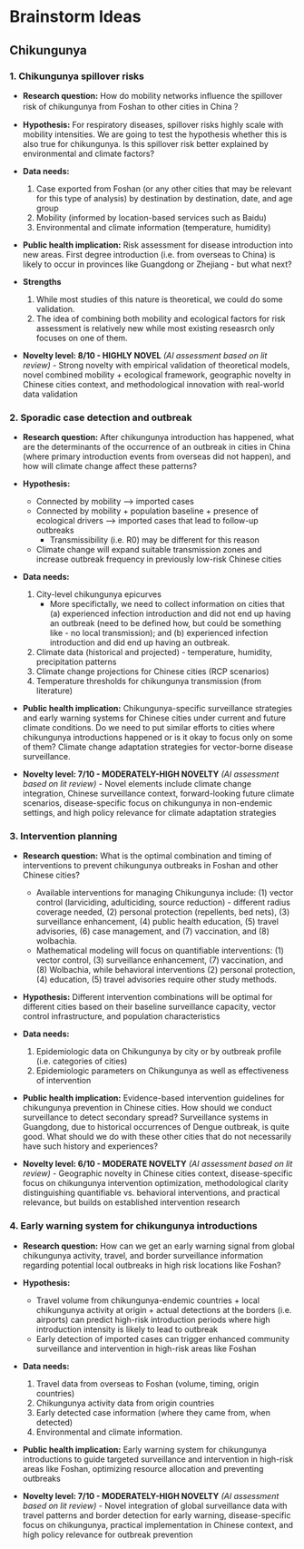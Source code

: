 # Brainstorm Ideas

## Chikungunya

### 1. Chikungunya spillover risks
- **Research question:** How do mobility networks influence the spillover risk of chikungunya from Foshan to other cities in China？

- **Hypothesis:** For respiratory diseases, spillover risks highly scale with mobility intensities. We are going to test the hypothesis whether this is also true for chikungunya. Is this spillover risk better explained by environmental and climate factors?

- **Data needs:** 
    1. Case exported from Foshan (or any other cities that may be relevant for this type of analysis) by destination by destination, date, and age group
    2. Mobility (informed by location-based services such as Baidu)
    3. Environmental and climate information (temperature, humidity)
- **Public health implication:** Risk assessment for disease introduction into new areas. First degree introduction (i.e. from overseas to China) is likely to occur in provinces like Guangdong or Zhejiang - but what next?
- **Strengths**
    1. While most studies of this nature is theoretical, we could do some validation.
    2. The idea of combining both mobility and ecological factors for risk assessment is relatively new while most existing reseasrch only focuses on one of them.

- **Novelty level: 8/10 - HIGHLY NOVEL** *(AI assessment based on lit review)* - Strong novelty with empirical validation of theoretical models, novel combined mobility + ecological framework, geographic novelty in Chinese cities context, and methodological innovation with real-world data validation

### 2. Sporadic case detection and outbreak
- **Research question:** After chikungunya introduction has happened, what are the determinants of the occurrence of an outbreak in cities in China (where primary introduction events from overseas did not happen), and how will climate change affect these patterns?

- **Hypothesis:** 
    - Connected by mobility --> imported cases
    - Connected by mobility + population baseline + presence of ecological drivers --> imported cases that lead to follow-up outbreaks
        - Transmissibility (i.e. R0) may be different for this reason
    - Climate change will expand suitable transmission zones and increase outbreak frequency in previously low-risk Chinese cities

- **Data needs:**
    1. City-level chikungunya epicurves
        - More specifictally, we need to collect information on cities that (a) experienced infection introduction and did not end up having an outbreak (need to be defined how, but could be something like - no local transmission); and (b) experienced infection introduction and did end up having an outbreak.
    2. Climate data (historical and projected) - temperature, humidity, precipitation patterns
    3. Climate change projections for Chinese cities (RCP scenarios)
    4. Temperature thresholds for chikungunya transmission (from literature)

- **Public health implication:** Chikungunya-specific surveillance strategies and early warning systems for Chinese cities under current and future climate conditions. Do we need to put similar efforts to cities where chikungunya introductions happened or is it okay to focus only on some of them? Climate change adaptation strategies for vector-borne disease surveillance.

- **Novelty level: 7/10 - MODERATELY-HIGH NOVELTY** *(AI assessment based on lit review)* - Novel elements include climate change integration, Chinese surveillance context, forward-looking future climate scenarios, disease-specific focus on chikungunya in non-endemic settings, and high policy relevance for climate adaptation strategies

### 3. Intervention planning
- **Research question:** What is the optimal combination and timing of interventions to prevent chikungunya outbreaks in Foshan and other Chinese cities?
    - Available interventions for managing Chikungunya include: (1) vector control (larviciding, adulticiding, source reduction) - different radius coverage needed, (2) personal protection (repellents, bed nets), (3) surveillance enhancement, (4) public health education, (5) travel advisories, (6) case management, and (7) vaccination, and (8) wolbachia. 
    - Mathematical modeling will focus on quantifiable interventions: (1) vector control, (3) surveillance enhancement, (7) vaccination, and (8) Wolbachia, while behavioral interventions (2) personal protection, (4) education, (5) travel advisories require other study methods.

- **Hypothesis:** Different intervention combinations will be optimal for different cities based on their baseline surveillance capacity, vector control infrastructure, and population characteristics

- **Data needs:**
    1. Epidemiologic data on Chikungunya by city or by outbreak profile (i.e. categories of cities)
    2. Epidemiologic parameters on Chikungunya as well as effectiveness of intervention

- **Public health implication:** Evidence-based intervention guidelines for chikungunya prevention in Chinese cities. How should we conduct surveillance to detect secondary spread? Surveillance systems in Guangdong, due to historical occurrences of Dengue outbreak, is quite good. What should we do with these other cities that do not necessarily have such history and experiences?

- **Novelty level: 6/10 - MODERATE NOVELTY** *(AI assessment based on lit review)* - Geographic novelty in Chinese cities context, disease-specific focus on chikungunya intervention optimization, methodological clarity distinguishing quantifiable vs. behavioral interventions, and practical relevance, but builds on established intervention research

### 4. Early warning system for chikungunya introductions
- **Research question:** How can we get an early warning signal from global chikungunya activity, travel, and border surveillance information regarding potential local outbreaks in high risk locations like Foshan?

- **Hypothesis:** 
    - Travel volume from chikungunya-endemic countries + local chikungunya activity at origin + actual detections at the borders (i.e. airports) can predict high-risk introduction periods where high introduction intensity is likely to lead to outbreak
    - Early detection of imported cases can trigger enhanced community surveillance and intervention in high-risk areas like Foshan

- **Data needs:**
    1. Travel data from overseas to Foshan (volume, timing, origin countries)
    2. Chikungunya activity data from origin countries
    3. Early detected case information (where they came from, when detected)
    4. Environmental and climate information.

- **Public health implication:** Early warning system for chikungunya introductions to guide targeted surveillance and intervention in high-risk areas like Foshan, optimizing resource allocation and preventing outbreaks

- **Novelty level: 7/10 - MODERATELY-HIGH NOVELTY** *(AI assessment based on lit review)* - Novel integration of global surveillance data with travel patterns and border detection for early warning, disease-specific focus on chikungunya, practical implementation in Chinese context, and high policy relevance for outbreak prevention
